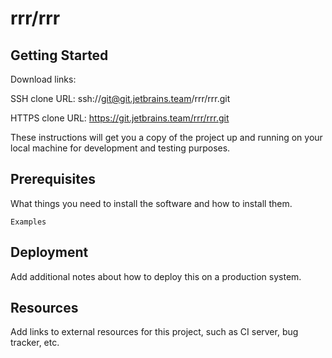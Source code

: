 # rrr/rrr



## Getting Started

Download links:

SSH clone URL: ssh://git@git.jetbrains.team/rrr/rrr.git

HTTPS clone URL: https://git.jetbrains.team/rrr/rrr.git



These instructions will get you a copy of the project up and running on your local machine for development and testing purposes.

## Prerequisites

What things you need to install the software and how to install them.

```
Examples
```

## Deployment

Add additional notes about how to deploy this on a production system.

## Resources

Add links to external resources for this project, such as CI server, bug tracker, etc.
